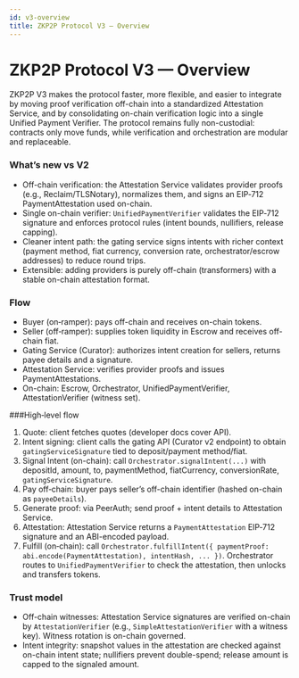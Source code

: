 ```yaml
---
id: v3-overview
title: ZKP2P Protocol V3 — Overview
---
```


# ZKP2P Protocol V3 — Overview

ZKP2P V3 makes the protocol faster, more flexible, and easier to integrate by moving proof verification off-chain into a standardized Attestation Service, and by consolidating on-chain verification logic into a single Unified Payment Verifier. The protocol remains fully non-custodial: contracts only move funds, while verification and orchestration are modular and replaceable.

### What’s new vs V2
- Off-chain verification: the Attestation Service validates provider proofs (e.g., Reclaim/TLSNotary), normalizes them, and signs an EIP‑712 PaymentAttestation used on-chain.
- Single on-chain verifier: `UnifiedPaymentVerifier` validates the EIP‑712 signature and enforces protocol rules (intent bounds, nullifiers, release capping).
- Cleaner intent path: the gating service signs intents with richer context (payment method, fiat currency, conversion rate, orchestrator/escrow addresses) to reduce round trips.
- Extensible: adding providers is purely off-chain (transformers) with a stable on-chain attestation format.

### Flow
- Buyer (on‑ramper): pays off-chain and receives on-chain tokens.
- Seller (off‑ramper): supplies token liquidity in Escrow and receives off-chain fiat.
- Gating Service (Curator): authorizes intent creation for sellers, returns payee details and a signature.
- Attestation Service: verifies provider proofs and issues PaymentAttestations.
- On-chain: Escrow, Orchestrator, UnifiedPaymentVerifier, AttestationVerifier (witness set).

###High‑level flow
1) Quote: client fetches quotes (developer docs cover API). 
2) Intent signing: client calls the gating API (Curator v2 endpoint) to obtain `gatingServiceSignature` tied to deposit/payment method/fiat.
3) Signal Intent (on-chain): call `Orchestrator.signalIntent(...)` with depositId, amount, to, paymentMethod, fiatCurrency, conversionRate, `gatingServiceSignature`.
4) Pay off‑chain: buyer pays seller’s off-chain identifier (hashed on-chain as `payeeDetails`).
5) Generate proof: via PeerAuth; send proof + intent details to Attestation Service.
6) Attestation: Attestation Service returns a `PaymentAttestation` EIP‑712 signature and an ABI-encoded payload.
7) Fulfill (on‑chain): call `Orchestrator.fulfillIntent({ paymentProof: abi.encode(PaymentAttestation), intentHash, ... })`. Orchestrator routes to `UnifiedPaymentVerifier` to check the attestation, then unlocks and transfers tokens.

### Trust model
- Off-chain witnesses: Attestation Service signatures are verified on-chain by `AttestationVerifier` (e.g., `SimpleAttestationVerifier` with a witness key). Witness rotation is on-chain governed.
- Intent integrity: snapshot values in the attestation are checked against on-chain intent state; nullifiers prevent double-spend; release amount is capped to the signaled amount.
